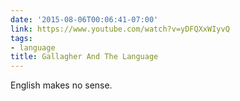 ```yaml
---
date: '2015-08-06T00:06:41-07:00'
link: https://www.youtube.com/watch?v=yDFQXxWIyvQ
tags:
- language
title: Gallagher And The Language
---
```


English makes no sense.
